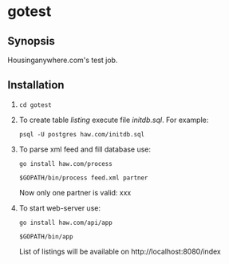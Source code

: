 # gotest

## Synopsis

Housinganywhere.com's test job.

## Installation

1. `cd gotest`
2. To create table *listing* execute file *initdb.sql*. For example:
   
   `psql -U postgres haw.com/initdb.sql`
3. To parse xml feed and fill database use:
   
   `go install haw.com/process`
    
   `$GOPATH/bin/process feed.xml partner`

   Now only one partner is valid: xxx
4. To start web-server use:
    
   `go install haw.com/api/app`
    
   `$GOPATH/bin/app`
  
   List of listings will be available on http://localhost:8080/index

